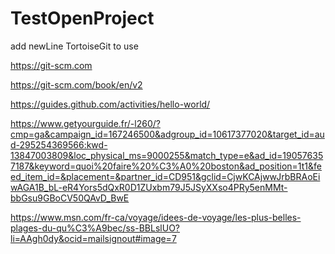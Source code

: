 # TestOpenProject
add newLine
TortoiseGit to use

https://git-scm.com

https://git-scm.com/book/en/v2

https://guides.github.com/activities/hello-world/

https://www.getyourguide.fr/-l260/?cmp=ga&campaign_id=167246500&adgroup_id=10617377020&target_id=aud-295254369566:kwd-13847003809&loc_physical_ms=9000255&match_type=e&ad_id=190576357187&keyword=quoi%20faire%20%C3%A0%20boston&ad_position=1t1&feed_item_id=&placement=&partner_id=CD951&gclid=CjwKCAjwwJrbBRAoEiwAGA1B_bL-eR4Yors5dQxR0D1ZUxbm79J5JSyXXso4PRy5enMMt-bbGsu9GBoCV50QAvD_BwE

https://www.msn.com/fr-ca/voyage/idees-de-voyage/les-plus-belles-plages-du-qu%C3%A9bec/ss-BBLslUO?li=AAgh0dy&ocid=mailsignout#image=7
